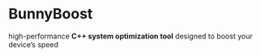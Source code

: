 # BunnyBoost
high-performance **C++ system optimization tool** designed to boost your device’s speed
